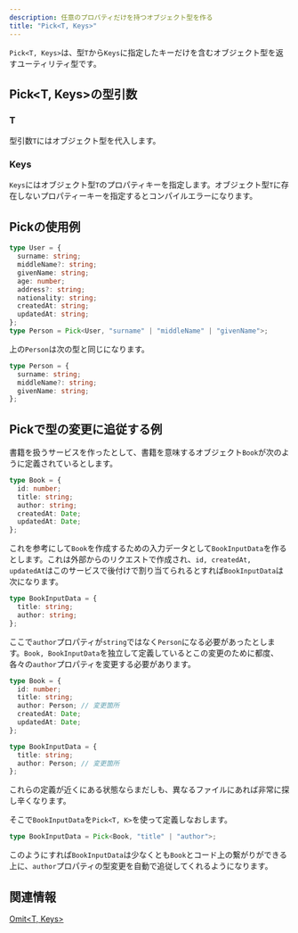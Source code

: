 ```yaml
---
description: 任意のプロパティだけを持つオブジェクト型を作る
title: "Pick<T, Keys>"
---
```


`Pick<T, Keys>`は、型`T`から`Keys`に指定したキーだけを含むオブジェクト型を返すユーティリティ型です。

## Pick&lt;T, Keys>の型引数

### T

型引数`T`にはオブジェクト型を代入します。

### Keys

`Keys`にはオブジェクト型`T`のプロパティキーを指定します。オブジェクト型`T`に存在しないプロパティーキーを指定するとコンパイルエラーになります。

## Pickの使用例

```ts
type User = {
  surname: string;
  middleName?: string;
  givenName: string;
  age: number;
  address?: string;
  nationality: string;
  createdAt: string;
  updatedAt: string;
};
type Person = Pick<User, "surname" | "middleName" | "givenName">;
```

上の`Person`は次の型と同じになります。

```ts
type Person = {
  surname: string;
  middleName?: string;
  givenName: string;
};
```

## Pickで型の変更に追従する例

書籍を扱うサービスを作ったとして、書籍を意味するオブジェクト`Book`が次のように定義されているとします。

```ts
type Book = {
  id: number;
  title: string;
  author: string;
  createdAt: Date;
  updatedAt: Date;
};
```

これを参考にして`Book`を作成するための入力データとして`BookInputData`を作るとします。これは外部からのリクエストで作成され、`id, createdAt, updatedAt`はこのサービスで後付けで割り当てられるとすれば`BookInputData`は次になります。

```ts
type BookInputData = {
  title: string;
  author: string;
};
```

ここで`author`プロパティが`string`ではなく`Person`になる必要があったとします。`Book, BookInputData`を独立して定義しているとこの変更のために都度、各々の`author`プロパティを変更する必要があります。

```ts
type Book = {
  id: number;
  title: string;
  author: Person; // 変更箇所
  createdAt: Date;
  updatedAt: Date;
};

type BookInputData = {
  title: string;
  author: Person; // 変更箇所
};
```

これらの定義が近くにある状態ならまだしも、異なるファイルにあれば非常に探し辛くなります。

そこで`BookInputData`を`Pick<T, K>`を使って定義しなおします。

```ts
type BookInputData = Pick<Book, "title" | "author">;
```

このようにすれば`BookInputData`は少なくとも`Book`とコード上の繋がりができる上に、`author`プロパティの型変更を自動で追従してくれるようになります。

## 関連情報

[Omit&lt;T, Keys>](omit.md)
